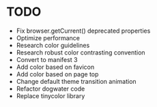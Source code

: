 # TODO
* Fix browser.getCurrent() deprecated properties
* Optimize performance
* Research color guidelines
* Research robust color contrasting convention
* Convert to manifest 3
* Add color based on favicon
* Add color based on page top
* Change default theme transition animation
* Refactor dogwater code
* Replace tinycolor library
